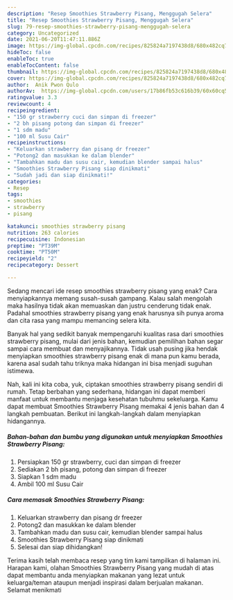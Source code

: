```yaml
---
description: "Resep Smoothies Strawberry Pisang, Menggugah Selera"
title: "Resep Smoothies Strawberry Pisang, Menggugah Selera"
slug: 79-resep-smoothies-strawberry-pisang-menggugah-selera
category: Uncategorized
date: 2021-06-20T11:47:11.886Z
image: https://img-global.cpcdn.com/recipes/825824a7197438d8/680x482cq70/smoothies-strawberry-pisang-foto-resep-utama.jpg
hideToc: false
enableToc: true
enableTocContent: false
thumbnail: https://img-global.cpcdn.com/recipes/825824a7197438d8/680x482cq70/smoothies-strawberry-pisang-foto-resep-utama.jpg
cover: https://img-global.cpcdn.com/recipes/825824a7197438d8/680x482cq70/smoothies-strawberry-pisang-foto-resep-utama.jpg
author:  Anik Pwon Qulo
authorAv:  https://img-global.cpcdn.com/users/17b86fb53c616b39/60x60cq50/avatar.jpg
ratingvalue: 3.3
reviewcount: 4
recipeingredient:
- "150 gr strawberry cuci dan simpan di freezer"
- "2 bh pisang potong dan simpan di freezer"
- "1 sdm madu"
- "100 ml Susu Cair"
recipeinstructions:
- "Keluarkan strawberry dan pisang dr freezer"
- "Potong2 dan masukkan ke dalam blender"
- "Tambahkan madu dan susu cair, kemudian blender sampai halus"
- "Smoothies Strawberry Pisang siap dinikmati"
- "Sudah jadi dan siap dinikmati!"
categories:
- Resep
tags:
- smoothies
- strawberry
- pisang

katakunci: smoothies strawberry pisang 
nutrition: 263 calories
recipecuisine: Indonesian
preptime: "PT39M"
cooktime: "PT50M"
recipeyield: "2"
recipecategory: Dessert

---
```



Sedang mencari ide resep smoothies strawberry pisang yang enak? Cara menyiapkannya memang susah-susah gampang. Kalau salah mengolah maka hasilnya tidak akan memuaskan dan justru cenderung tidak enak. Padahal smoothies strawberry pisang yang enak harusnya sih punya aroma dan cita rasa yang mampu memancing selera kita.




Banyak hal yang sedikit banyak mempengaruhi kualitas rasa dari smoothies strawberry pisang, mulai dari jenis bahan, kemudian pemilihan bahan segar sampai cara membuat dan menyajikannya. Tidak usah pusing jika hendak menyiapkan smoothies strawberry pisang enak di mana pun kamu berada, karena asal sudah tahu triknya maka hidangan ini bisa menjadi suguhan istimewa.


Nah, kali ini kita coba, yuk, ciptakan smoothies strawberry pisang sendiri di rumah. Tetap berbahan yang sederhana, hidangan ini dapat memberi manfaat untuk membantu menjaga kesehatan tubuhmu sekeluarga. Kamu dapat membuat Smoothies Strawberry Pisang memakai 4 jenis bahan dan 4 langkah pembuatan. Berikut ini langkah-langkah dalam menyiapkan hidangannya.

<!--inarticleads1-->

##### Bahan-bahan dan bumbu yang digunakan untuk menyiapkan Smoothies Strawberry Pisang:

1. Persiapkan 150 gr strawberry, cuci dan simpan di freezer
1. Sediakan 2 bh pisang, potong dan simpan di freezer
1. Siapkan 1 sdm madu
1. Ambil 100 ml Susu Cair




<!--inarticleads2-->

##### Cara memasak Smoothies Strawberry Pisang:

1. Keluarkan strawberry dan pisang dr freezer
1. Potong2 dan masukkan ke dalam blender
1. Tambahkan madu dan susu cair, kemudian blender sampai halus
1. Smoothies Strawberry Pisang siap dinikmati
1. Selesai dan siap dihidangkan!



Terima kasih telah membaca resep yang tim kami tampilkan di halaman ini. Harapan kami, olahan Smoothies Strawberry Pisang yang mudah di atas dapat membantu anda menyiapkan makanan yang lezat untuk keluarga/teman ataupun menjadi inspirasi dalam berjualan makanan. Selamat menikmati

